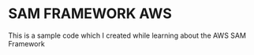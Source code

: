 # SAM FRAMEWORK AWS

This is a sample code which I created while learning about the AWS SAM Framework

